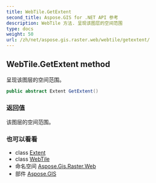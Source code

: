 ```yaml
---
title: WebTile.GetExtent
second_title: Aspose.GIS for .NET API 参考
description: WebTile 方法. 呈现该图层的空间范围
type: docs
weight: 50
url: /zh/net/aspose.gis.raster.web/webtile/getextent/
---
```

## WebTile.GetExtent method

呈现该图层的空间范围。

```csharp
public abstract Extent GetExtent()
```

### 返回值

该图层的空间范围。

### 也可以看看

* class [Extent](../../../aspose.gis/extent/)
* class [WebTile](../)
* 命名空间 [Aspose.Gis.Raster.Web](../../webtile/)
* 部件 [Aspose.GIS](../../../)


